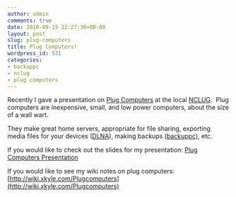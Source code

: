 ```yaml
---
author: admin
comments: true
date: 2010-09-15 22:27:30+00:00
layout: post
slug: plug-computers
title: Plug Computers!
wordpress_id: 531
categories:
- backuppc
- nclug
- plug computers
---
```


Recently I gave a presentation on [Plug Computers](http://en.wikipedia.org/wiki/Plug_computer) at the local [NCLUG](http://nclug.org/).  Plug computers are inexpensive, small, and low power computers, about the size of a wall wart.

They make great home servers, appropriate for file sharing, exporting media files for your devices ([DLNA](http://en.wikipedia.org/wiki/Digital_Living_Network_Alliance)), making backups ([backuppc](http://backuppc.sourceforge.net/)), etc.

If you would like to check out the slides for my presentation: [Plug Computers Presentation](/uploads/PlugComputers.odp)

If you would like to see my wiki notes on plug computers: [http://wiki.xkyle.com/Plugcomputers](http://wiki.xkyle.com/Plugcomputers)
